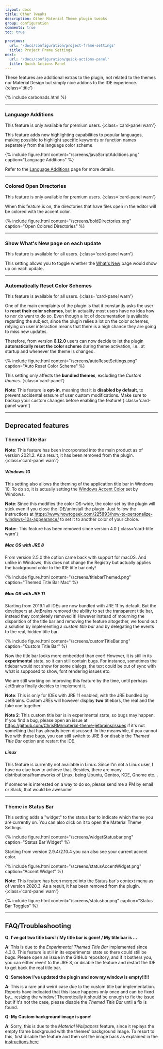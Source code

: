 ```yaml
---
layout: docs
title: Other Tweaks
description: Other Material Theme plugin tweaks
group: configuration
comments: true
toc: true

previous:
  url: '/docs/configuration/project-frame-settings'
  title: Project Frame Settings
next:
  url: '/docs/configuration/quick-actions-panel'
  title: Quick Actions Panel
---
```


These features are additional extras to the plugin, not related to the themes nor Material Design but simply nice addons to the IDE experience.
{:class='title'}

{% include carbonads.html %}

-----

### Language Additions

This feature is only available for premium users.
{:class='card-panel warn'}

This feature adds new highlighting capabilities to popular languages, making possible to highlight specific keywords or function names separately from the language color scheme.

{% include figure.html content="/screens/javaScriptAdditions.png" caption="Language Additions" %}

Refer to the [Language Additions](/docs/configuration/color-scheme-additions.md) page for more details.


----

### Colored Open Directories

This feature is only available for premium users.
{:class='card-panel warn'}

When this feature is on, the directories that have files open in the editor will be colored with the accent color.

{% include figure.html content="/screens/boldDirectories.png" caption="Open Colored Directories" %}

----

### Show What's New page on each update

This feature is available for all users.
{:class='card-panel warn'}

This setting allows you to toggle whether the [What's New](/docs/what-s-new.md) page would show up on each update.

-----

### Automatically Reset Color Schemes

This feature is available for all users.
{:class='card-panel warn'}

One of the main complaints of the plugin is that it constantly asks the user to **reset their color schemes**, but in actuality most users have no idea how to nor do want to do so.
Even though a lot of documentation is available regarding the subject, since the plugin relies a lot on the color schemes, relying on user interaction means that there is a high chance they are going to miss new updates.

Therefore, from version **6.12.0** users can now decide to let the plugin **automatically reset the color scheme** during theme activation, i.e., at startup and whenever the theme is changed.

{% include figure.html content="/screens/autoResetSettings.png" caption="Auto Reset Color Scheme" %}

This setting only affects the **bundled themes**, excluding the *Custom themes*.
{:class='card-panel'}

**Note**: This feature is **opt-in**, meaning that it is **disabled by default**, to prevent accidental erasure of user custom modifications.
Make sure to backup your custom changes before enabling the feature!
{:class='card-panel warn'}



---------

## Deprecated features

### Themed Title Bar

**Note**: This feature has been incorporated into the main product as of version 2021.2. As a result, it has been removed from the plugin.
{:class='card-panel warn'}


##### Windows 10

This setting also allows the theming of the application title bar in Windows 10. To do so, it is actually setting the
[Windows Accent Color](https://www.howtogeek.com/225893/how-to-personalize-windows-10s-appearance/) set by Windows.

**Note**: Since this modifies the color OS-wide, the color set by the plugin will stick even if you close the
IDE/uninstall the plugin. Just follow the instructions at
<https://www.howtogeek.com/225893/how-to-personalize-windows-10s-appearance/> to set it to another color of your choice.

**Note:**: This feature has been removed since version 4.0
{:class='card-title warn'}

##### Mac OS with JRE 8

From version 2.5.0 the option came back with support for macOS. And unlike in Windows, this does not change the
Registry but actually applies the background color to the IDE title bar only!

{% include figure.html content="/screens/titlebarThemed.png" caption="Themed Title Bar Mac" %}

##### Mac OS with JRE 11

Starting from 2019.1 all IDEs are now bundled with JRE 11 by default. But the developers at JetBrains removed the ability to set the transparent title bar, instead they completely removed it! However instead of mourning the disparition of the title bar and removing the feature altogether, we found out a solution by implementing a _custom title bar_ and by delegating the events to the real, hidden title bar.

{% include figure.html content="/screens/customTitleBar.png" caption="Custom Title Bar" %}

Now the title bar looks more embedded than ever! However, it is still in its **experimental** state, so it can still contain bugs. For instance, sometimes the titlebar would not show for some dialogs, the text could be out of sync with what is supposed to show, font rendering issues etc.

We are still working on improving this feature by the time, until perhaps JetBrains finally decides to implement it.

**Note**: This is only for IDEs with JRE 11 enabled, with the JRE bundled by JetBrains. Custom JREs will however display **two** titlebars, the real and the fake one together.

**Note 2**: This custom title bar is in experimental state, so bugs may happen. If you find a bug, please open an issue at <https://github.com/ChrisRM/material-theme-jetbrains/issues> if it's not something that has already been discussed. In the meanwhile, if you cannot live with these bugs, you can still switch to JRE 8 or disable the _Themed Title Bar_ option and restart the IDE.


##### Linux

This feature is currently not available in Linux. Since I'm not a Linux user, I have no clue how to achieve that.
Besides, there are many distributions/frameworks of Linux, being Ubuntu, Gentoo, KDE, Gnome etc…

If someone is interested on a way to do so, please send me a PM by email or Slack, that would be awesome!

-----

### Theme in Status Bar

This setting adds a "widget" to the status bar to indicate which theme you are currently on. You can also click on it to
open the Material Theme Settings.

{% include figure.html content="/screens/widgetStatusbar.png" caption="Status Bar Widget" %}

Starting from version 2.9.4/2.10.4 you can also see your current accent color.

{% include figure.html content="/screens/statusAccentWidget.png" caption="Accent Widget" %}

**Note**: This feature has been merged into the Status bar's context menu as of version 2020.3. As a result, it has been removed from the plugin.
{:class='card-panel warn'}

{% include figure.html content="/screens/statusbar.png" caption="Status Bar Toggles" %}

-----
## FAQ/Troubleshooting

**Q**: **I've got two title bars! / My title bar is gone! / My title bar is …**

**A**: This is due to the _Experimental Themed Title Bar_ implemented since 4.3.0. This feature is still in its experimental state so there could still be bugs. Please open an issue in the GitHub repository, and if it bothers you, you can either revert to the JRE 8, or disable the feature and restart the IDE to get back the real title bar.

**Q**: **Somehow I've updated the plugin and now my window is empty!!!!!**

**A**: This is a rare and weird case due to the custom title bar implementation. Reports have indicated that this issue happens only once and can be fixed by… resizing the window! Theoretically it should be enough to fix the issue but if it's not the case, please disable the _Themed Title Bar_ until a fix is found.

**Q**: **My Custom background image is gone!**

**A**: Sorry, this is due to the _Material Wallpapers_ feature, since it replays the empty frame background with the themes' background image. To resort to this, first disable the feature and then set the image back as explained in the [instructions here](https://www.jetbrains.com/help/idea/setting-background-image.html)
